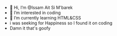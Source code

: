 - 👋 Hi, I’m @Issam Ait Si M'barek
- 👀 I’m interested in coding 
- 🌱 I’m currently learning HTML&CSS
-  i was seeking for Happiness so I found it on coding
-  Damn it that's goofy
<!---
I wish u a great Day! :D
--->
